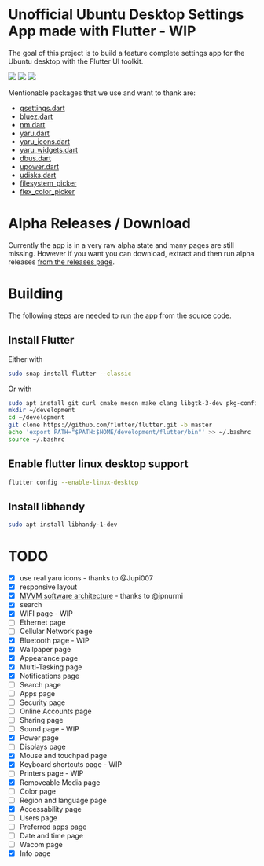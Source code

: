 # Unofficial Ubuntu Desktop Settings App made with Flutter - WIP

The goal of this project is to build a feature complete settings app for the Ubuntu desktop with the Flutter UI toolkit.

![](.github/images/appearance_panel.png)
![](.github/images/multitasking_page.png)
![](.github/images/power_panel.png)

Mentionable packages that we use and want to thank are:

- [gsettings.dart](https://github.com/canonical/gsettings.dart)
- [bluez.dart](https://github.com/canonical/bluez.dart)
- [nm.dart](https://github.com/canonical/nm.dart)
- [yaru.dart](https://github.com/ubuntu/yaru.dart)
- [yaru_icons.dart](https://github.com/ubuntu/yaru_icons.dart)
- [yaru_widgets.dart](https://github.com/ubuntu/yaru_widgets.dart)
- [dbus.dart](https://github.com/canonical/dbus.dart)
- [upower.dart](https://github.com/canonical/upower.dart)
- [udisks.dart](https://github.com/canonical/udisks.dart)
- [filesystem_picker](https://github.com/andyduke/filesystem_picker)
- [flex_color_picker](https://github.com/rydmike/flex_color_picker)


# Alpha Releases / Download

Currently the app is in a very raw alpha state and many pages are still missing.
However if you want you can download, extract and then run alpha releases [from the releases page](https://github.com/Feichtmeier/settings/releases).

# Building

The following steps are needed to run the app from the source code.

## Install Flutter

Either with

```bash
sudo snap install flutter --classic
```

Or with

```bash
sudo apt install git curl cmake meson make clang libgtk-3-dev pkg-config
mkdir ~/development
cd ~/development
git clone https://github.com/flutter/flutter.git -b master
echo 'export PATH="$PATH:$HOME/development/flutter/bin"' >> ~/.bashrc
source ~/.bashrc
```

## Enable flutter linux desktop support

```bash
flutter config --enable-linux-desktop
```

## Install libhandy

```bash
sudo apt install libhandy-1-dev
```

# TODO

- [X] use real yaru icons - thanks to @Jupi007
- [X] responsive layout
- [X] [MVVM software architecture](https://en.wikipedia.org/wiki/Model%E2%80%93view%E2%80%93viewmodel) - thanks to @jpnurmi
- [X] search
- [X] WIFI page - WIP
- [ ] Ethernet page
- [ ] Cellular Network page
- [X] Bluetooth page - WIP
- [X] Wallpaper page
- [X] Appearance page
- [X] Multi-Tasking page
- [X] Notifications page
- [ ] Search page
- [ ] Apps page
- [ ] Security page
- [ ] Online Accounts page
- [ ] Sharing page
- [ ] Sound page - WIP    
- [X] Power page
- [ ] Displays page
- [X] Mouse and touchpad page
- [X] Keyboard shortcuts page - WIP
- [ ] Printers page - WIP
- [X] Removeable Media page    
- [ ] Color page
- [ ] Region and language page
- [X] Accessability page
- [ ] Users page
- [ ] Preferred apps page
- [ ] Date and time page
- [ ] Wacom page
- [X] Info page